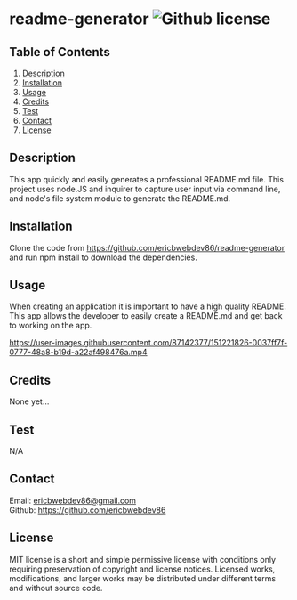 # readme-generator  ![Github license](https://img.shields.io/badge/license-MIT-green.svg)


  ## Table of Contents
  1. [Description](#description)
  2. [Installation](#installation)
  3. [Usage](#usage)
  4. [Credits](#credits)
  5. [Test](#test)
  6. [Contact](#contact)
  7. [License](#license)
  

  ## Description
  This app quickly and easily generates a professional README.md file. This project uses node.JS and inquirer to capture user input via command line, and node's file system module to generate the README.md.


  ## Installation
  Clone the code from https://github.com/ericbwebdev86/readme-generator and run npm install to download the dependencies.
  

  ## Usage
  When creating an application it is important to have a high quality README. This app allows the developer to easily create a README.md and get back to working on the app.
  
  https://user-images.githubusercontent.com/87142377/151221826-0037ff7f-0777-48a8-b19d-a22af498476a.mp4

  ## Credits
  None yet...
  

  ## Test
  N/A


  ## Contact
  Email: ericbwebdev86@gmail.com   
  Github: https://github.com/ericbwebdev86 


  ## License
  MIT license is a short and simple permissive license with conditions only requiring preservation of copyright and license notices. Licensed works, modifications, and larger works may be distributed under different terms and without source code.
